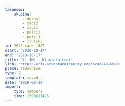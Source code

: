 ```yaml
---
taxonomy:
    skupina:
        - dorost
        - zaci2
        - zaci1
        - pulci2
        - pulci1
        - zabicky
id: 2020-race_1487
start: '2020-10-17'
end: '2020-10-17'
title: '7. JML - klasická trať'
link: 'http://oris.orientacnisporty.cz/Zavod?id=5663'
place: Jedovnice
type: Z
template: zavod
date: '2020-08-28'
import:
    type: members
    time: 1598613426
---
```


